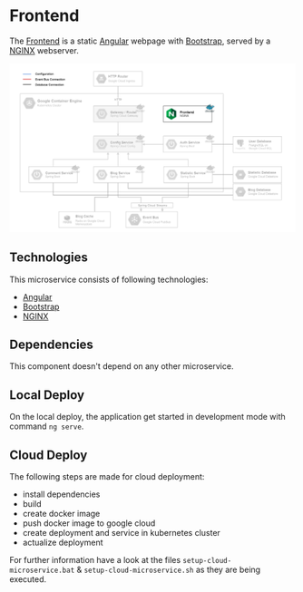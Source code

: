 # Frontend

The [Frontend](../frontend) is a static [Angular](https://angular.io/) webpage with [Bootstrap](https://getbootstrap.com/), served by a [NGINX](https://www.nginx.com/) webserver.

![Frontend Deployment](../_resources/deployment_frontend.png)

## Technologies

This microservice consists of following technologies:
* [Angular](https://angular.io/)
* [Bootstrap](https://getbootstrap.com/)
* [NGINX](https://www.nginx.com/)

## Dependencies

This component doesn't depend on any other microservice.

## Local Deploy

On the local deploy, the application get started in development mode with command `ng serve`.

## Cloud Deploy

The following steps are made for cloud deployment:
* install dependencies
* build
* create docker image
* push docker image to google cloud
* create deployment and service in kubernetes cluster
* actualize deployment

For further information have a look at the files `setup-cloud-microservice.bat` & `setup-cloud-microservice.sh` as they are being executed.
